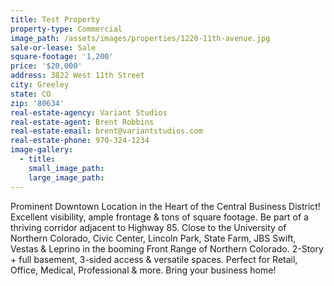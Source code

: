 ```yaml
---
title: Test Property
property-type: Commercial
image_path: /assets/images/properties/1220-11th-avenue.jpg
sale-or-lease: Sale
square-footage: '1,200'
price: '$20,000'
address: 3822 West 11th Street
city: Greeley
state: CO
zip: '80634'
real-estate-agency: Variant Studios
real-estate-agent: Brent Robbins
real-estate-email: brent@variantstudios.com
real-estate-phone: 970-324-1234
image-gallery:
  - title:
    small_image_path:
    large_image_path:
---
```



Prominent Downtown Location in the Heart of the Central Business District! Excellent visibility, ample frontage & tons of square footage. Be part of a thriving corridor adjacent to Highway 85. Close to the University of Northern Colorado, Civic Center, Lincoln Park, State Farm, JBS Swift, Vestas & Leprino in the booming Front Range of Northern Colorado. 2-Story + full basement, 3-sided access & versatile spaces. Perfect for Retail, Office, Medical, Professional & more. Bring your business home!